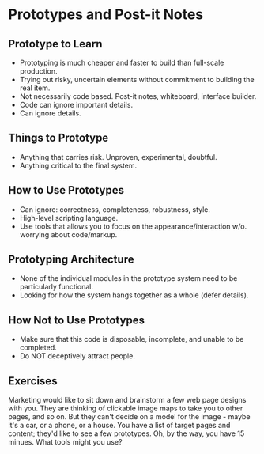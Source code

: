 # Prototypes and Post-it Notes

## Prototype to Learn
* Prototyping is much cheaper and faster to build than full-scale production.
* Trying out risky, uncertain elements without commitment to building the real item.
* Not necessarily code based. Post-it notes, whiteboard, interface builder.
* Code can ignore important details.
* Can ignore details.

## Things to Prototype
* Anything that carries risk. Unproven, experimental, doubtful.
* Anything critical to the final system.

## How to Use Prototypes
* Can ignore: correctness, completeness, robustness, style.
* High-level scripting language.
* Use tools that allows you to focus on the appearance/interaction w/o. worrying about code/markup.

## Prototyping Architecture
* None of the individual modules in the prototype system need to be particularly functional.
* Looking for how the system hangs together as a whole (defer details).

## How Not to Use Prototypes
* Make sure that this code is disposable, incomplete, and unable to be completed.
* Do NOT deceptively attract people.

## Exercises

Marketing would like to sit down and brainstorm a few web page designs with you. They are thinking of clickable image maps to take you to other pages, and so on. But they can't decide on a model for the image - maybe it's a car, or a phone, or a house. You have a list of target pages and content; they'd like to see a few prototypes. Oh, by the way, you have 15 minues. What tools might you use?
